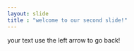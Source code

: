 ```yaml
---
layout: slide
title : "welcome to our second slide!"
---
```

your text
use the left arrow to go back!
